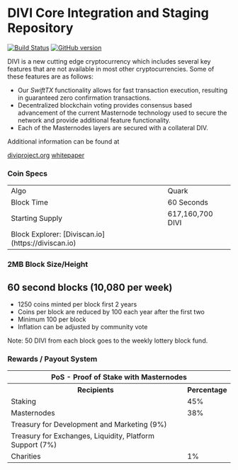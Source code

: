 DIVI Core Integration and Staging Repository
=====================================

[![Build Status](https://travis-ci.org/divicoin/divi.svg?branch=master)](https://travis-ci.org/divicoin/divi) [![GitHub version](https://badge.fury.io/gh/divicoin%2FDIVI.svg)](https://badge.fury.io/gh/divicoin%2FDIVI)

DIVI is a new cutting edge cryptocurrency which includes several key features that are not available in most other cryptocurrencies. Some of these features are as follows:
- Our _SwiftTX_ functionality allows for fast transaction execution, resulting in guaranteed zero confirmation transactions.
- Decentralized blockchain voting provides consensus based advancement of the current Masternode technology used to secure the network and provide additional feature functionality.
- Each of the Masternodes layers are secured with a collateral DIV.

Additional information can be found at 

[diviproject.org](http://www.diviproject.org) 
[whitepaper](https://wiki.diviproject.org/#whitepaper)

### Coin Specs
<table>
<tr><td>Algo</td><td>Quark</td></tr>
<tr><td>Block Time</td><td>60 Seconds</td></tr>
<tr><td>Starting Supply</td><td>617,160,700 DIVI</td></tr>
<tr><td>Block Explorer: [Diviscan.io](https://diviscan.io)</td><td>

</table>

### 2MB Block Size/Height

<p>
<h2>60 second blocks (10,080 per week)</h2>
<ul>
  <li>1250 coins minted per block first 2 years</li>
  <li>Coins per block are reduced by 100 each year after the first two</li>
  <li>Minimum 100 per block</li>
  <li>Inflation can be adjusted by community vote</li>
</ul>
<span>Note: 50 DIVI from each block goes to the weekly lottery block fund. </span>
</p>

### Rewards / Payout System

<table>
<th colspan=4>PoS - Proof of Stake with Masternodes</th>
<tr><th>Recipients</th><th>Percentage</th></tr>
<tr><td>Staking</td><td>45% </td></tr>
<tr><td>Masternodes</td><td>38% </td></tr>
<tr><td>Treasury for Development and Marketing (9%)</td></tr>
<tr><td>Treasury for Exchanges, Liquidity, Platform Support (7%)</td></tr>
<tr><td>Charities</td><td>1% </td></tr>
</table>
